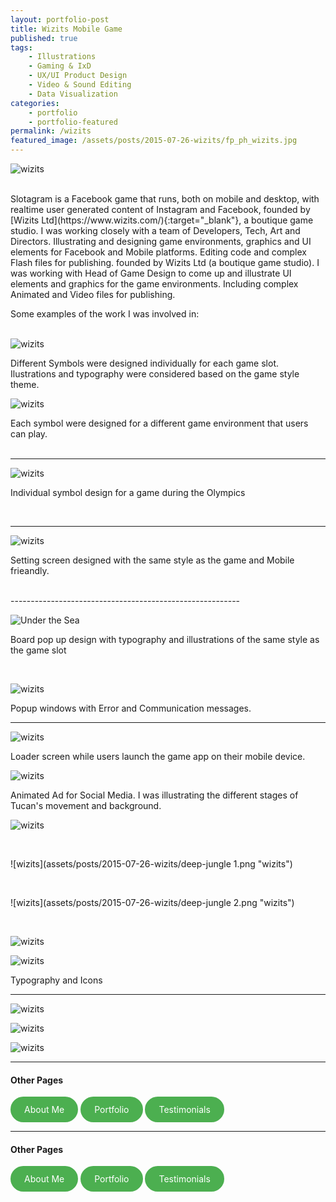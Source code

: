 ```yaml
---
layout: portfolio-post
title: Wizits Mobile Game
published: true
tags:
    - Illustrations
    - Gaming & IxD
    - UX/UI Product Design
    - Video & Sound Editing
    - Data Visualization
categories:
    - portfolio
    - portfolio-featured
permalink: /wizits
featured_image: /assets/posts/2015-07-26-wizits/fp_ph_wizits.jpg
---
```


![wizits](assets/posts/2015-07-26-wizits/wizits_iPad_mock2.jpg "wizits")


<br>
Slotagram is a Facebook game that runs, both on mobile and desktop, with realtime user generated content of Instagram and Facebook, founded by [Wizits Ltd](https://www.wizits.com/){:target="_blank"}, a boutique game studio. I was working closely with a team of Developers, Tech, Art and Directors. Illustrating and designing game environments, graphics and UI elements for Facebook and Mobile platforms. Editing code and complex Flash files for publishing. founded by Wizits Ltd (a boutique game studio).
I was working with Head of Game Design to come up and illustrate UI elements and graphics for the game environments. Including complex Animated and Video files for publishing.  



Some examples of the work I was involved in:   
<br>  


![wizits](assets/posts/2015-07-26-wizits/LobbySymbols_wizits.jpg "wizits")  



Different Symbols were designed individually for each game slot. Ilustrations and typography were considered based on the game style theme.
<br>

![wizits](assets/posts/2015-07-26-wizits/LobbySymbols_wizits-closeup1.jpg "wizits")  



Each symbol were designed for a different game environment that users can play.  
<br>


--------------------------------------------------

![wizits](assets/posts/2015-07-26-wizits/Sochi.jpg "wizits")     


Individual symbol design for a game during the Olympics   


<br>

-------------------------------------------------------
![wizits](assets/posts/2015-07-26-wizits/Settings_iPhone5.jpg "wizits")  

Setting screen designed with the same style as the game and Mobile frieandly. 



<br>
---------------------------------------------------------


![Under the Sea](assets/posts/2015-07-26-wizits/Chashier_Sea_Vic2.jpg "Under the Sea")


Board pop up design with typography and illustrations of the same style as the game slot  

<br>



![wizits](assets/posts/2015-07-26-wizits/POPUP-iPad-Landscape.jpg "wizits")


Popup windows with Error and Communication messages.
<br>


----------------------------------------------

![wizits](assets/posts/2015-07-26-wizits/Loader_Jungle_iphone.jpg "wizits")  

Loader screen while users launch the game app on their mobile device.
<br>  


![wizits](assets/posts/2015-07-26-wizits/FeatureImage.jpg "wizits")


Animated Ad for Social Media. I was illustrating the different stages of Tucan's movement and background. 

![wizits](assets/posts/2015-07-26-wizits/Tucan_4Animation.jpg "wizits")  

<br>


![wizits](assets/posts/2015-07-26-wizits/deep-jungle 1.png "wizits")


<br>



![wizits](assets/posts/2015-07-26-wizits/deep-jungle 2.png "wizits")  

<br>



![wizits](assets/posts/2015-07-26-wizits/Playtable_Jangle_Scr1.jpg "wizits")





![wizits](assets/posts/2015-07-26-wizits/Playtable_Jangle_Scr3.jpg "wizits")

Typography and Icons 

-------------------

![wizits](assets/posts/2015-07-26-wizits/FruitSt_Numbers_WithBackg.jpg "wizits")


![wizits](assets/posts/2015-07-26-wizits/FruitSt_Numbers_Sky.jpg "wizits")


![wizits](assets/posts/2015-07-26-wizits/FruitSt_Numbers_WINX8.jpg "wizits")








_________________________________________________

#### Other Pages

<html lang="en">
<head>
    <meta charset="UTF-8">
    <meta name="viewport" content="width=device-width, initial-scale=1.0">
    <title>Styled Link</title>
    <style>
        .oval-link {
            display: inline-block;
            padding: 10px 20px;
            background-color: #4CAF50; /* Background color */
            color: white; /* Text color */
            border: 2px solid #4CAF50; /* Border color */
            border-radius: 30px; /* Rounded corners */
            text-decoration: none; /* Remove underline */
             }
  .oval-link:hover {
            background-color: white; /* Hover background color */
            color: #4CAF50; /* Hover text color */
        }
    </style>
</head>
<body>
    <a href="https://curlydesigner.com/about" class="oval-link">About Me</a>
</body>
</html>

<html lang="en">
<head>
    <meta charset="UTF-8">
    <meta name="viewport" content="width=device-width, initial-scale=1.0">
    <title>Styled Link</title>
    <style>
        .oval-link {
            display: inline-block;
            padding: 10px 20px;
            background-color: #4CAF50; /* Background color */
            color: white; /* Text color */
            border: 2px solid #4CAF50; /* Border color */
            border-radius: 30px; /* Rounded corners */
            text-decoration: none; /* Remove underline */
             }
  .oval-link:hover {
            background-color: white; /* Hover background color */
            color: #4CAF50; /* Hover text color */
        }
    </style>
</head>
<body>
    <a href="https://curlydesigner.com/category/portfolio" class="oval-link">Portfolio</a>
</body>
</html>

<html lang="en">
<head>
    <meta charset="UTF-8">
    <meta name="viewport" content="width=device-width, initial-scale=1.0">
    <title>Styled Link</title>
    <style>
        .oval-link {
            display: inline-block;
            padding: 10px 20px;
            background-color: #4CAF50; /* Background color */
            color: white; /* Text color */
            border: 2px solid #4CAF50; /* Border color */
            border-radius: 30px; /* Rounded corners */
            text-decoration: none; /* Remove underline */
             }
  .oval-link:hover {
            background-color: white; /* Hover background color */
            color: #4CAF50; /* Hover text color */
        }
    </style>
</head>
<body>
    <a href="https://curlydesigner.com/#testimonials" class="oval-link">Testimonials</a>
</body>
</html>

_________________________________________________

#### Other Pages

<html lang="en">
<head>
    <meta charset="UTF-8">
    <meta name="viewport" content="width=device-width, initial-scale=1.0">
    <title>Styled Link</title>
    <style>
        .oval-link {
            display: inline-block;
            padding: 10px 20px;
            background-color: #4CAF50; /* Background color */
            color: white; /* Text color */
            border: 2px solid #4CAF50; /* Border color */
            border-radius: 30px; /* Rounded corners */
            text-decoration: none; /* Remove underline */
             }
  .oval-link:hover {
            background-color: white; /* Hover background color */
            color: #4CAF50; /* Hover text color */
        }
    </style>
</head>
<body>
    <a href="https://curlydesigner.com/about" class="oval-link">About Me</a>
</body>
</html>

<html lang="en">
<head>
    <meta charset="UTF-8">
    <meta name="viewport" content="width=device-width, initial-scale=1.0">
    <title>Styled Link</title>
    <style>
        .oval-link {
            display: inline-block;
            padding: 10px 20px;
            background-color: #4CAF50; /* Background color */
            color: white; /* Text color */
            border: 2px solid #4CAF50; /* Border color */
            border-radius: 30px; /* Rounded corners */
            text-decoration: none; /* Remove underline */
             }
  .oval-link:hover {
            background-color: white; /* Hover background color */
            color: #4CAF50; /* Hover text color */
        }
    </style>
</head>
<body>
    <a href="https://curlydesigner.com/category/portfolio" class="oval-link">Portfolio</a>
</body>
</html>

<html lang="en">
<head>
    <meta charset="UTF-8">
    <meta name="viewport" content="width=device-width, initial-scale=1.0">
    <title>Styled Link</title>
    <style>
        .oval-link {
            display: inline-block;
            padding: 10px 20px;
            background-color: #4CAF50; /* Background color */
            color: white; /* Text color */
            border: 2px solid #4CAF50; /* Border color */
            border-radius: 30px; /* Rounded corners */
            text-decoration: none; /* Remove underline */
             }
  .oval-link:hover {
            background-color: white; /* Hover background color */
            color: #4CAF50; /* Hover text color */
        }
    </style>
</head>
<body>
    <a href="https://curlydesigner.com/#testimonials" class="oval-link">Testimonials</a>
</body>
</html>